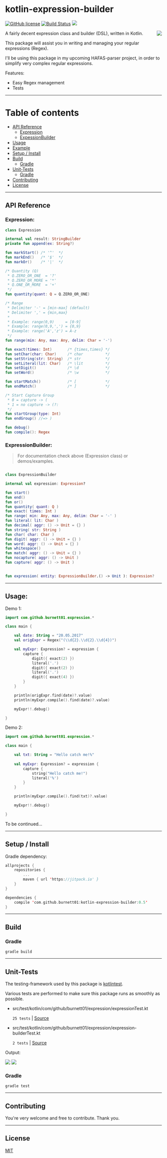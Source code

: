 
# kotlin-expression-builder

[![GitHub license](https://img.shields.io/badge/license-MIT-blue.svg)](https://raw.githubusercontent.com/Burnett01/paypal-basket/master/LICENSE) 
[![Build Status](https://travis-ci.org/Burnett01/kotlin-expression-builder.svg?branch=master)](https://travis-ci.org/Burnett01/paypal-basket) [![](https://jitpack.io/v/burnett01/kotlin-expression-builder.svg)](https://jitpack.io/#burnett01/kotlin-expression-builder)


<img src="http://i.imgur.com/I0DES9A.png" align="right"/>

A fairly decent expression class and builder (DSL), written in Kotlin.

This package will assist you in writing and managing your regular expressions (Regex).<br>

I'll be using this package in my upcoming HAFAS-parser project, in order to simplify very complex regular expressions.

Features:
  * Easy Regex management
  * Tests

---

# Table of contents
* [API Reference](#api-reference)
  * [Expression](#expression)
  * [ExpessionBuilder](#expressionbuilder)
* [Usage](#usage)
* [Example](../master/contrib)
* [Setup / Install](#setup-install)
* [Build](#build)
  * [Gradle](#gradle)
* [Unit-Tests](#unit-tests)
  * [Gradle](#gradle-1)
* [Contributing](#contributing)
* [License](#license)

---

## API Reference

### Expression:

```kotlin
class Expression

internal val result: StringBuilder
private fun append(ex: String?)

fun markStart() /* '^'  */
fun markEnd()   /* '$'  */
fun markOr()    /* '|'  */

/* Quantity (Q)
 * Q.ZERO_OR_ONE  = '?'
 * Q.ZERO_OR_MORE = '*'
 * Q.ONE_OR_MORE  = '+' 
 */
fun quantity(quant: Q = Q.ZERO_OR_ONE)

/* Range
 * Delimiter '-' = [min-max] (default)
 * Delimiter ',' = {min,max}
 *
 * Example: range(0,9)     = [0-9]
 * Example: range(0,9,',') = {0,9}
 * Example: range('A','z') = A-z
 */
fun range(min: Any, max: Any, delim: Char = '-')

fun exact(times: Int)       /* {times,times} */
fun setChar(char: Char)     /* char          */
fun setString(str: String)  /* str           */
fun setLiteral(lit: Char)   /* \lit          */
fun setDigit()              /* \d            */
fun setWord()               /* \w            */

fun startMatch()            /* [             */
fun endMatch()              /* ]             */

/* Start Capture Group
 * 0 = capture -> (
 * 1 = no capture -> (?:
 */
fun startGroup(type: Int)   
fun endGroup() //=> )

fun debug()
fun compile(): Regex
```

### ExpressionBuilder:

> For documentation check above (Expression class) or demos/examples.

```kotlin

class ExpressionBuilder

internal val expression: Expression?

fun start()
fun end()
fun or()
fun quantity( quant: Q )
fun exact( times: Int )
fun range( min: Any, max: Any, delim: Char = '-' )
fun literal( lit: Char )
fun decimal( aggr: () -> Unit = {} )
fun string( str: String )
fun char( char: Char )
fun digit( aggr: () -> Unit = {} )
fun word( aggr: () -> Unit = {} )
fun whitespace()
fun match( aggr: () -> Unit = {} )
fun nocapture( aggr: () -> Unit )
fun capture( aggr: () -> Unit )

  
fun expression( entity: ExpressionBuilder.() -> Unit ): Expression?
```

---

## Usage:

Demo 1:

```kotlin
import com.github.burnett01.expression.*

class main {

    val date: String = "20.05.2017"
    val origExpr = Regex("(\\d{2}.\\d{2}.\\d{4})")

    val myExpr: Expression? = expression {
        capture {
            digit({ exact(2) })
            literal('.')
            digit({ exact(2) })
            literal('.')
            digit({ exact(4) })
        }
    }

    println(origExpr.find(date)?.value)
    println(myExpr.compile().find(date)?.value)

    myExpr!!.debug()

}
```

Demo 2:

```kotlin
import com.github.burnett01.expression.*

class main {

    val txt: String = "Hello catch me!%"
  
    val myExpr: Expression? = expression {
        capture {
            string("Hello catch me!")
            literal('%')
        }
    }

    println(myExpr.compile().find(txt)?.value)

    myExpr!!.debug()

}
```

To be continued...

---

## Setup / Install

Gradle dependency:

```kotlin
allprojects {
    repositories {
        ...
        maven { url 'https://jitpack.io' }
    }
}

dependencies {
    compile 'com.github.burnett01:kotlin-expression-builder:0.5'
}
```

---

## Build

### Gradle

```gradle build```

---

## Unit-Tests

The testing-framework used by this package is [kotlintest](https://github.com/kotlintest/kotlintest/).

Various tests are performed to make sure this package runs as smoothly as possible.


* src/test/kotlin/com/github/burnett01/expression/expressionTest.kt

    `25 tests` | [Source](../master/src/test/kotlin/com/github/burnett01/expression/expressionTest.kt)

* src/test/kotlin/com/github/burnett01/expression/expression-builderTest.kt

    `2 tests` | [Source](../master/src/test/kotlin/com/github/burnett01/expression/expression-builderTest.kt)

Output:   

<img src="http://i.imgur.com/SOJbN61.png" />

<img src="http://i.imgur.com/lihoy5t.png" />

### Gradle

```gradle test```

---

## Contributing

You're very welcome and free to contribute. Thank you.

---

## License

[MIT](../master/LICENSE.MD)
